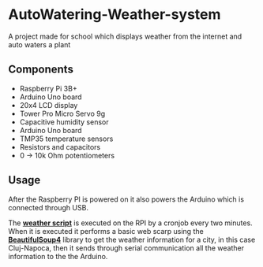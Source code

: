 # AutoWatering-Weather-system

A project made for school which displays weather from the internet and auto waters a plant

## Components

<ul>
    <li>Raspberry Pi 3B+</li>
    <li>Arduino Uno board</li>
    <li>20x4 LCD display</li>
    <li>Tower Pro Micro Servo 9g</li>
    <li>Capacitive humidity sensor</li>
    <li>Arduino Uno board</li>
    <li>TMP35 temperature sensors</li>
    <li>Resistors and capacitors</li>
    <li>0 -> 10k Ohm potentiometers</li>
</ul>

## Usage

After the Raspberry PI is powered on it also powers the Arduino which is connected through USB.

The [**weather script**](RaspberryGetWeather.py) is executed on the RPI by a cronjob every two minutes.
<br>
When it is executed it performs a basic web scarp using the [**BeautifulSoup4**](https://pypi.org/project/beautifulsoup4/) library to get the weather information for a city, in this case Cluj-Napoca, then it sends through serial communication all the weather information to the the Arduino.
